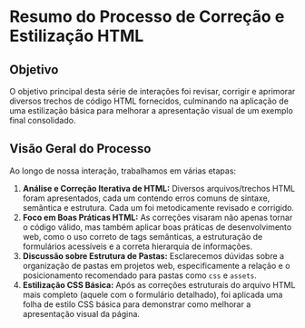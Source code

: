 # Resumo do Processo de Correção e Estilização HTML

## Objetivo
O objetivo principal desta série de interações foi revisar, corrigir e aprimorar diversos trechos de código HTML fornecidos, culminando na aplicação de uma estilização básica para melhorar a apresentação visual de um exemplo final consolidado.

## Visão Geral do Processo
Ao longo de nossa interação, trabalhamos em várias etapas:

1.  **Análise e Correção Iterativa de HTML:** Diversos arquivos/trechos HTML foram apresentados, cada um contendo erros comuns de sintaxe, semântica e estrutura. Cada um foi metodicamente revisado e corrigido.
2.  **Foco em Boas Práticas HTML:** As correções visaram não apenas tornar o código válido, mas também aplicar boas práticas de desenvolvimento web, como o uso correto de tags semânticas, a estruturação de formulários acessíveis e a correta hierarquia de informações.
3.  **Discussão sobre Estrutura de Pastas:** Esclarecemos dúvidas sobre a organização de pastas em projetos web, especificamente a relação e o posicionamento recomendado para pastas como `css` e `assets`.
4.  **Estilização CSS Básica:** Após as correções estruturais do arquivo HTML mais completo (aquele com o formulário detalhado), foi aplicada uma folha de estilo CSS básica para demonstrar como melhorar a apresentação visual da página.

